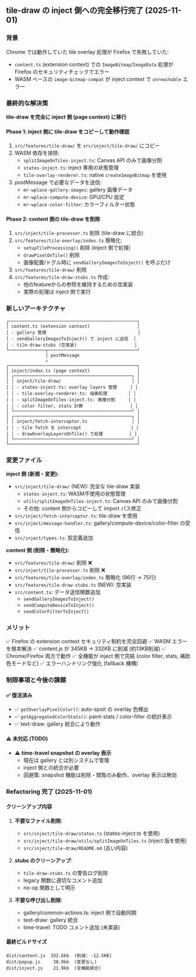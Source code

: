 ## tile-draw の inject 側への完全移行完了 (2025-11-01)

### 背景
Chrome では動作していた tile overlay 処理が Firefox で失敗していた:
- `content.ts` (extension context) での `ImageBitmap`/`ImageData` 処理が Firefox のセキュリティチェックでエラー
- WASM ベースの `image-bitmap-compat` が inject context で `unreachable` エラー

### 最終的な解決策
**tile-draw を完全に inject 側 (page context) に移行**

#### Phase 1: inject 側に tile-draw をコピーして動作確認
1. `src/features/tile-draw/` を `src/inject/tile-draw/` にコピー
2. WASM 依存を排除:
   - `splitImageOnTiles-inject.ts`: Canvas API のみで画像分割
   - `states-inject.ts`: inject 専用の状態管理
   - `tile-overlay-renderer.ts`: native `createImageBitmap` を使用
3. postMessage で必要なデータを送信:
   - `mr-wplace-gallery-images`: gallery 画像データ
   - `mr-wplace-compute-device`: GPU/CPU 設定
   - `mr-wplace-color-filter`: カラーフィルター状態

#### Phase 2: content 側の tile-draw を削除
1. `src/inject/tile-processor.ts` 削除 (tile-draw に統合)
2. `src/features/tile-overlay/index.ts` 簡略化:
   - `setupTileProcessing()` 削除 (inject 側で処理)
   - `drawPixelOnTile()` 削除
   - 画像配置/トグル時に `sendGalleryImagesToInject()` を呼ぶだけ
3. `src/features/tile-draw/` 削除
4. `src/features/tile-draw-stubs.ts` 作成:
   - 他のfeatureからの参照を維持するための空実装
   - 実際の処理は inject 側で実行

### 新しいアーキテクチャ

```
┌─────────────────────────────────────────────────┐
│ content.ts (extension context)                  │
│ - gallery 管理                                   │
│ - sendGalleryImagesToInject() で inject に送信  │
│ - tile-draw-stubs (空実装)                      │
└──────────────┬──────────────────────────────────┘
               │ postMessage
               ↓
┌─────────────────────────────────────────────────┐
│ inject/index.ts (page context)                  │
│ ┌─────────────────────────────────────────────┐ │
│ │ inject/tile-draw/                           │ │
│ │ - states-inject.ts: overlay layers 管理     │ │
│ │ - tile-overlay-renderer.ts: 描画処理        │ │
│ │ - splitImageOnTiles-inject.ts: 画像分割     │ │
│ │ - color filter, stats 計算                  │ │
│ └─────────────────────────────────────────────┘ │
│ ┌─────────────────────────────────────────────┐ │
│ │ inject/fetch-interceptor.ts                 │ │
│ │ - tile fetch を intercept                   │ │
│ │ - drawOverlayLayersOnTile() で処理          │ │
│ └─────────────────────────────────────────────┘ │
└─────────────────────────────────────────────────┘
```

### 変更ファイル

**inject 側 (新規・変更):**
- `src/inject/tile-draw/` (NEW): 完全な tile-draw 実装
  - `states-inject.ts`: WASM不使用の状態管理
  - `utils/splitImageOnTiles-inject.ts`: Canvas API のみで画像分割
  - その他: content 側からコピーして import パス修正
- `src/inject/fetch-interceptor.ts`: tile-draw を使用
- `src/inject/message-handler.ts`: gallery/compute-device/color-filter の受信
- `src/inject/types.ts`: 型定義追加

**content 側 (削除・簡略化):**
- `src/features/tile-draw/` 削除 ❌
- `src/inject/tile-processor.ts` 削除 ❌
- `src/features/tile-overlay/index.ts` 簡略化 (96行 → 75行)
- `src/features/tile-draw-stubs.ts` (NEW): 空実装
- `src/content.ts`: データ送信関数追加
  - `sendGalleryImagesToInject()`
  - `sendComputeDeviceToInject()`
  - `sendColorFilterToInject()`

### メリット
✅ Firefox の extension context セキュリティ制約を完全回避
✅ WASM エラーを根本解決
✅ content.js が 345KB → 332KB に削減 (約13KB削減)
✅ Chrome/Firefox 両方で動作
✅ 全機能が inject 側で完結 (color filter, stats, 補助色モードなど)
✅ エラーハンドリング強化 (fallback 機構)

### 制限事項と今後の課題

#### ✅ 復活済み
- ✅ `getOverlayPixelColor()`: auto-spoit の overlay 色検出
- ✅ `getAggregatedColorStats()`: paint-stats / color-filter の統計表示
- ✅ text-draw: gallery 統合により動作

#### ⚠️ 未対応 (TODO)
- ⚠️ **time-travel snapshot の overlay 表示**
  - 現在は gallery とは別システムで管理
  - inject 側との統合が必要
  - 回避策: snapshot 機能は削除・閲覧のみ動作、overlay 表示は無効

### Refactoring 完了 (2025-11-01)

#### クリーンアップ内容
1. **不要なファイル削除**:
   - `src/inject/tile-draw/states.ts` (states-inject.ts を使用)
   - `src/inject/tile-draw/utils/splitImageOnTiles.ts` (inject 版を使用)
   - `src/inject/tile-draw/README.md` (古い内容)

2. **stubs のクリーンアップ**:
   - `tile-draw-stubs.ts` の警告ログ削除
   - legacy 関数に適切なコメント追加
   - no-op 関数として明示

3. **不要な呼び出し削除**:
   - gallery/common-actions.ts: inject 側で自動同期
   - text-draw: gallery 統合
   - time-travel: TODO コメント追加 (未実装)

#### 最終ビルドサイズ
```
dist/content.js  332.6kb  (削減: -12.5KB)
dist/popup.js     38.9kb  (変更なし)
dist/inject.js    21.9kb  (全機能統合)
```
